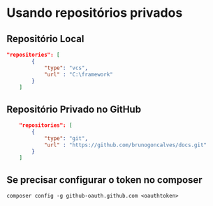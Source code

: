 # Usando repositórios privados

## Repositório Local

```json
"repositories": [
        {
            "type": "vcs",
            "url" : "C:\framework"
        }
    ]
```

## Repositório Privado no GitHub

```json
    "repositories": [
        {
            "type": "git",
            "url" : "https://github.com/brunogoncalves/docs.git"
        }
    ]
```

## Se precisar configurar o token no composer

    composer config -g github-oauth.github.com <oauthtoken>
